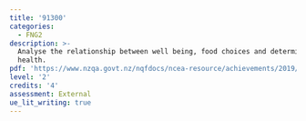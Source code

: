 ```yaml
---
title: '91300'
categories:
  - FNG2
description: >-
  Analyse the relationship between well being, food choices and determinants of
  health.
pdf: 'https://www.nzqa.govt.nz/nqfdocs/ncea-resource/achievements/2019/as91300.pdf'
level: '2'
credits: '4'
assessment: External
ue_lit_writing: true
---
```


